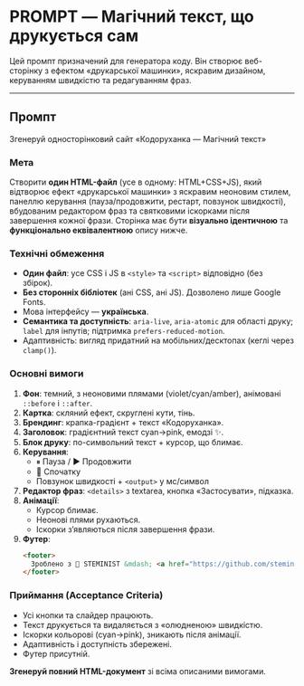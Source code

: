 # PROMPT — Магічний текст, що друкується сам

Цей промпт призначений для генератора коду. Він створює веб-сторінку з ефектом «друкарської машинки», яскравим дизайном, керуванням швидкістю та редагуванням фраз.

---

## Промпт

Згенеруй односторінковий сайт «Кодоруханка — Магічний текст»

### Мета
Створити **один HTML-файл** (усе в одному: HTML+CSS+JS), який відтворює ефект «друкарської машинки» з яскравим неоновим стилем, панеллю керування (пауза/продовжити, рестарт, повзунок швидкості), вбудованим редактором фраз та святковими іскорками після завершення кожної фрази. Сторінка має бути **візуально ідентичною** та **функціонально еквівалентною** опису нижче.

### Технічні обмеження
- **Один файл**: усе CSS і JS в `<style>` та `<script>` відповідно (без збірок).
- **Без сторонніх бібліотек** (ані CSS, ані JS). Дозволено лише Google Fonts.
- Мова інтерфейсу — **українська**.
- **Семантика та доступність**: `aria-live`, `aria-atomic` для області друку; `label` для інпутів; підтримка `prefers-reduced-motion`.
- Адаптивність: вигляд придатний на мобільних/десктопах (кеглі через `clamp()`).

### Основні вимоги
1. **Фон**: темний, з неоновими плямами (violet/cyan/amber), анімовані `::before` і `::after`.
2. **Картка**: скляний ефект, скруглені кути, тінь.
3. **Брендинг**: крапка-градiєнт + текст «Кодоруханка».
4. **Заголовок**: градієнтний текст cyan→pink, емодзі ✨.
5. **Блок друку**: по-символьний текст + курсор, що блимає.
6. **Керування**:
   - ⏸ Пауза / ▶️ Продовжити
   - 🔁 Спочатку
   - Повзунок швидкості + `<output>` у мс/символ
7. **Редактор фраз**: `<details>` з textarea, кнопка «Застосувати», підказка.
8. **Анімації**:
   - Курсор блимає.
   - Неонові плями рухаються.
   - Іскорки з’являються після завершення фрази.
9. **Футер**:
   ```html
   <footer>
     Зроблено з 💜 STEMINIST &mdash; <a href="https://github.com/steminist-ua" target="_blank">GitHub</a>
   </footer>
   ```

### Приймання (Acceptance Criteria)
- Усі кнопки та слайдер працюють.
- Текст друкується та видаляється з «олюдненою» швидкістю.
- Іскорки кольорові (cyan→pink), зникають після анімації.
- Адаптивність і доступність збережені.
- Футер присутній.

**Згенеруй повний HTML-документ** зі всіма описаними вимогами.
